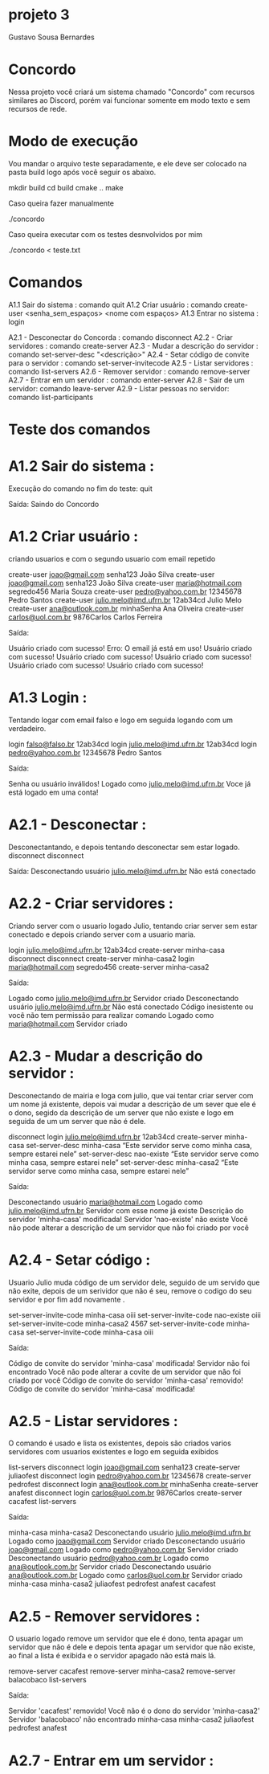 # projeto 3 
Gustavo Sousa Bernardes 

# Concordo
Nessa projeto você criará um sistema chamado "Concordo" com recursos similares ao Discord, porém vai funcionar somente em modo texto e sem recursos de rede.

# Modo de execução
Vou mandar o arquivo teste separadamente, e ele deve ser colocado na pasta build logo após você seguir os abaixo. 

mkdir build
cd build
cmake ..
make

Caso queira fazer manualmente 

./concordo          

Caso queira executar com os testes desnvolvidos por mim

./concordo < teste.txt

# Comandos
A1.1 Sair do sistema : comando quit
A1.2 Criar usuário : comando create-user <email> <senha_sem_espaços> <nome com espaços>
A1.3 Entrar no sistema : login <email> <senha>

A2.1 - Desconectar do Concorda : comando disconnect
A2.2 - Criar servidores : comando create-server <nome>
A2.3 - Mudar a descrição do servidor : comando set-server-desc <nome> "<descrição>"
A2.4 - Setar código de convite para o servidor : comando set-server-invitecode <nome> <codigo>
A2.5 - Listar servidores : comando list-servers
A2.6 - Remover servidor : comando remove-server <nome>
A2.7 - Entrar em um servidor : comando enter-server <nome>
A2.8 - Sair de um servidor: comando leave-server
A2.9 - Listar pessoas no servidor: comando list-participants

# Teste dos comandos 

# A1.2 Sair do sistema :
Execução do comando no fim do teste:
quit

Saída:
Saindo do Concordo

# A1.2 Criar usuário :
criando usuarios e com o segundo usuario com email repetido

create-user joao@gmail.com senha123 João Silva
create-user joao@gmail.com senha123 João Silva
create-user maria@hotmail.com segredo456 Maria Souza
create-user pedro@yahoo.com.br 12345678 Pedro Santos
create-user julio.melo@imd.ufrn.br 12ab34cd Julio Melo
create-user ana@outlook.com.br minhaSenha Ana Oliveira
create-user carlos@uol.com.br 9876Carlos Carlos Ferreira

Saída:

Usuário criado com sucesso!
Erro: O email já está em uso!
Usuário criado com sucesso!
Usuário criado com sucesso!
Usuário criado com sucesso!
Usuário criado com sucesso!
Usuário criado com sucesso!

# A1.3 Login :
Tentando logar com email falso e logo em seguida logando com um verdadeiro.

login falso@falso.br 12ab34cd
login julio.melo@imd.ufrn.br 12ab34cd
login pedro@yahoo.com.br 12345678 Pedro Santos

Saída:

Senha ou usuário inválidos!
Logado como julio.melo@imd.ufrn.br
Voce já está logado em uma conta!

# A2.1 - Desconectar :
Desconectantando, e depois tentando desconectar sem estar logado.
disconnect
disconnect

Saída:
Desconectando usuário julio.melo@imd.ufrn.br
Não está conectado

# A2.2 - Criar servidores :
Criando server com o usuario logado Julio, tentando criar server sem estar conectado e depois criando server com a usuario maria.

login julio.melo@imd.ufrn.br 12ab34cd
create-server minha-casa
disconnect
disconnect
create-server minha-casa2
login maria@hotmail.com segredo456
create-server minha-casa2

Saída:

Logado como julio.melo@imd.ufrn.br
Servidor criado
Desconectando usuário julio.melo@imd.ufrn.br
Não está conectado
Código inesistente ou você não tem permissão para realizar comando
Logado como maria@hotmail.com
Servidor criado

# A2.3 - Mudar a descrição do servidor :
Desconectando de mairia e loga com julio, que vai tentar criar server com um nome já existente, depois vai mudar
a descrição de um sever que ele é o dono, segido da descrição de um server que não existe e logo em seguida de um
um server que não é dele.

disconnect
login julio.melo@imd.ufrn.br 12ab34cd
create-server minha-casa
set-server-desc minha-casa “Este servidor serve como minha casa, sempre estarei nele”
set-server-desc nao-existe “Este servidor serve como minha casa, sempre estarei nele”
set-server-desc minha-casa2 “Este servidor serve como minha casa, sempre estarei nele”

Saída:

Desconectando usuário maria@hotmail.com
Logado como julio.melo@imd.ufrn.br
Servidor com esse nome já existe
Descrição do servidor 'minha-casa' modificada!
Servidor 'nao-existe' não existe
Você não pode alterar a descrição de um servidor que não foi criado por você

# A2.4 - Setar código :

Usuario Julio muda código de um servidor dele, seguido de um servido que não exite, depois de um serividor que não é seu, remove o codigo do seu servidor e por fim add novamente .

set-server-invite-code minha-casa oiii
set-server-invite-code nao-existe oiii
set-server-invite-code minha-casa2 4567
set-server-invite-code minha-casa 
set-server-invite-code minha-casa oiii

Saída:

Código de convite do servidor 'minha-casa' modificada!
Servidor não foi encontrado
Você não pode alterar a covite de um servidor que não foi criado por você
Código de convite do servidor 'minha-casa'  removido!
Código de convite do servidor 'minha-casa' modificada!

# A2.5 - Listar servidores :
O comando é usado e lista os existentes, depois são criados varios servidores com usuarios existentes e logo em seguida exibidos

list-servers
disconnect
login joao@gmail.com senha123
create-server juliaofest
disconnect
login pedro@yahoo.com.br 12345678
create-server pedrofest
disconnect
login ana@outlook.com.br minhaSenha
create-server anafest
disconnect
login carlos@uol.com.br 9876Carlos
create-server cacafest
list-servers 

Saída:

minha-casa
minha-casa2
Desconectando usuário julio.melo@imd.ufrn.br
Logado como joao@gmail.com
Servidor criado
Desconectando usuário joao@gmail.com
Logado como pedro@yahoo.com.br
Servidor criado
Desconectando usuário pedro@yahoo.com.br
Logado como ana@outlook.com.br
Servidor criado
Desconectando usuário ana@outlook.com.br
Logado como carlos@uol.com.br
Servidor criado
minha-casa
minha-casa2
juliaofest
pedrofest
anafest
cacafest

# A2.5 - Remover servidores :
O usuario logado remove um servidor que ele é dono, tenta apagar um servidor que não é dele e depois tenta apagar um servidor que não existe, ao final a lista é exibida e o servidor
apagado não está mais lá. 

remove-server cacafest
remove-server minha-casa2
remove-server balacobaco
list-servers

Saída:

Servidor 'cacafest' removido!
Você não é o dono do servidor 'minha-casa2'
Servidor 'balacobaco' não encontrado
minha-casa
minha-casa2
juliaofest
pedrofest
anafest

# A2.7  - Entrar em um servidor :
